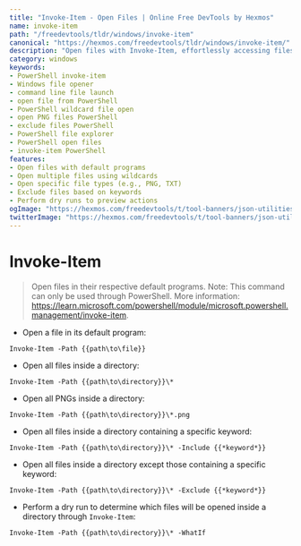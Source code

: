 ```yaml
---
title: "Invoke-Item - Open Files | Online Free DevTools by Hexmos"
name: invoke-item
path: "/freedevtools/tldr/windows/invoke-item"
canonical: "https://hexmos.com/freedevtools/tldr/windows/invoke-item/"
description: "Open files with Invoke-Item, effortlessly accessing files using PowerShell commands. Open multiple files or specific file types quickly. Free online tool, no registration required."
category: windows
keywords:
- PowerShell invoke-item
- Windows file opener
- command line file launch
- open file from PowerShell
- PowerShell wildcard file open
- open PNG files PowerShell
- exclude files PowerShell
- PowerShell file explorer
- PowerShell open files
- invoke-item PowerShell
features:
- Open files with default programs
- Open multiple files using wildcards
- Open specific file types (e.g., PNG, TXT)
- Exclude files based on keywords
- Perform dry runs to preview actions
ogImage: "https://hexmos.com/freedevtools/t/tool-banners/json-utilities-banner.png"
twitterImage: "https://hexmos.com/freedevtools/t/tool-banners/json-utilities-banner.png"
---
```


# Invoke-Item

> Open files in their respective default programs.
> Note: This command can only be used through PowerShell.
> More information: <https://learn.microsoft.com/powershell/module/microsoft.powershell.management/invoke-item>.

- Open a file in its default program:

`Invoke-Item -Path {{path\to\file}}`

- Open all files inside a directory:

`Invoke-Item -Path {{path\to\directory}}\*`

- Open all PNGs inside a directory:

`Invoke-Item -Path {{path\to\directory}}\*.png`

- Open all files inside a directory containing a specific keyword:

`Invoke-Item -Path {{path\to\directory}}\* -Include {{*keyword*}}`

- Open all files inside a directory except those containing a specific keyword:

`Invoke-Item -Path {{path\to\directory}}\* -Exclude {{*keyword*}}`

- Perform a dry run to determine which files will be opened inside a directory through `Invoke-Item`:

`Invoke-Item -Path {{path\to\directory}}\* -WhatIf`
